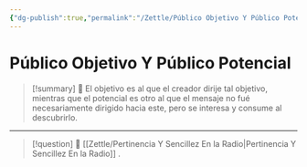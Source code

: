 ```yaml
---
{"dg-publish":true,"permalink":"/Zettle/Público Objetivo Y Público Potencial/","title":"Público objetivo y público potencial","tags":["ZeType/Idea"],"updated":"2023-10-02T14:38:30.529-05:00"}
---
```



# Público Objetivo Y Público Potencial

> [!summary] 🧠
> El objetivo es al que el creador dirije tal objetivo, mientras que el potencial es otro al que el mensaje no fué necesariamente dirigido hacia este, pero se interesa y consume al descubrirlo. 

- - - 
> [!question] 🔗
> [[Zettle/Pertinencia Y Sencillez En la Radio\|Pertinencia Y Sencillez En la Radio]]
> .
